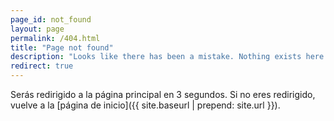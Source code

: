 ```yaml
---
page_id: not_found
layout: page
permalink: /404.html
title: "Page not found"
description: "Looks like there has been a mistake. Nothing exists here."
redirect: true
---
```


Serás redirigido a la página principal en 3 segundos. Si no eres redirigido, vuelve a la [página de inicio]({{ site.baseurl | prepend: site.url }}).
